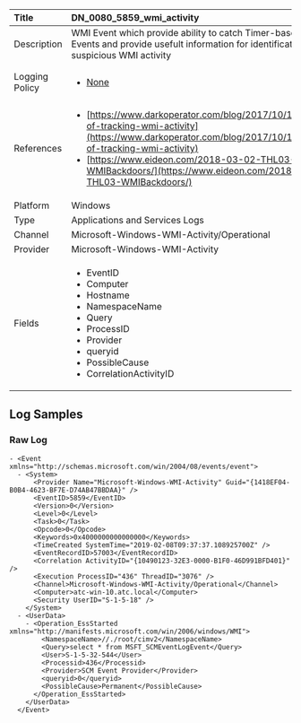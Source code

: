 | Title          | DN_0080_5859_wmi_activity                                                                                                      |
|:---------------|:-----------------------------------------------------------------------------------------------------------------|
| Description    | WMI Event which provide ability to catch Timer-based WMI Events and provide  usefult information for identification of suspicious WMI activity
                                                                                                |
| Logging Policy | <ul><li>[None](../Logging_Policies/None.md)</li></ul> |
| References     | <ul><li>[https://www.darkoperator.com/blog/2017/10/14/basics-of-tracking-wmi-activity](https://www.darkoperator.com/blog/2017/10/14/basics-of-tracking-wmi-activity)</li><li>[https://www.eideon.com/2018-03-02-THL03-WMIBackdoors/](https://www.eideon.com/2018-03-02-THL03-WMIBackdoors/)</li></ul>                                  |
| Platform       | Windows   |
| Type           | Applications and Services Logs 		|
| Channel        | Microsoft-Windows-WMI-Activity/Operational    |
| Provider       | Microsoft-Windows-WMI-Activity   |
| Fields         | <ul><li>EventID</li><li>Computer</li><li>Hostname</li><li>NamespaceName</li><li>Query</li><li>ProcessID</li><li>Provider</li><li>queryid</li><li>PossibleCause</li><li>CorrelationActivityID</li></ul>                                               |


## Log Samples

### Raw Log

```
- <Event xmlns="http://schemas.microsoft.com/win/2004/08/events/event">
  - <System>
      <Provider Name="Microsoft-Windows-WMI-Activity" Guid="{1418EF04-B0B4-4623-BF7E-D74AB47BBDAA}" /> 
      <EventID>5859</EventID> 
      <Version>0</Version> 
      <Level>0</Level> 
      <Task>0</Task> 
      <Opcode>0</Opcode> 
      <Keywords>0x4000000000000000</Keywords> 
      <TimeCreated SystemTime="2019-02-08T09:37:37.108925700Z" /> 
      <EventRecordID>57003</EventRecordID> 
      <Correlation ActivityID="{10490123-32E3-0000-B1F0-46D991BFD401}" /> 
      <Execution ProcessID="436" ThreadID="3076" /> 
      <Channel>Microsoft-Windows-WMI-Activity/Operational</Channel> 
      <Computer>atc-win-10.atc.local</Computer> 
      <Security UserID="S-1-5-18" /> 
    </System>
  - <UserData>
    - <Operation_EssStarted xmlns="http://manifests.microsoft.com/win/2006/windows/WMI">
        <NamespaceName>//./root/cimv2</NamespaceName> 
        <Query>select * from MSFT_SCMEventLogEvent</Query> 
        <User>S-1-5-32-544</User> 
        <Processid>436</Processid> 
        <Provider>SCM Event Provider</Provider> 
        <queryid>0</queryid> 
        <PossibleCause>Permanent</PossibleCause> 
      </Operation_EssStarted>
    </UserData>
  </Event>

```




